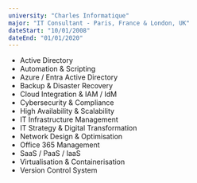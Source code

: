 ```yaml
---
university: "Charles Informatique"
major: "IT Consultant - Paris, France & London, UK"
dateStart: "10/01/2008"
dateEnd: "01/01/2020"
---
```


- Active Directory
- Automation & Scripting
- Azure / Entra Active Directory
- Backup & Disaster Recovery
- Cloud Integration & IAM / IdM
- Cybersecurity & Compliance
- High Availability & Scalability
- IT Infrastructure Management
- IT Strategy & Digital Transformation
- Network Design & Optimisation
- Office 365 Management
- SaaS / PaaS / IaaS
- Virtualisation & Containerisation
- Version Control System

